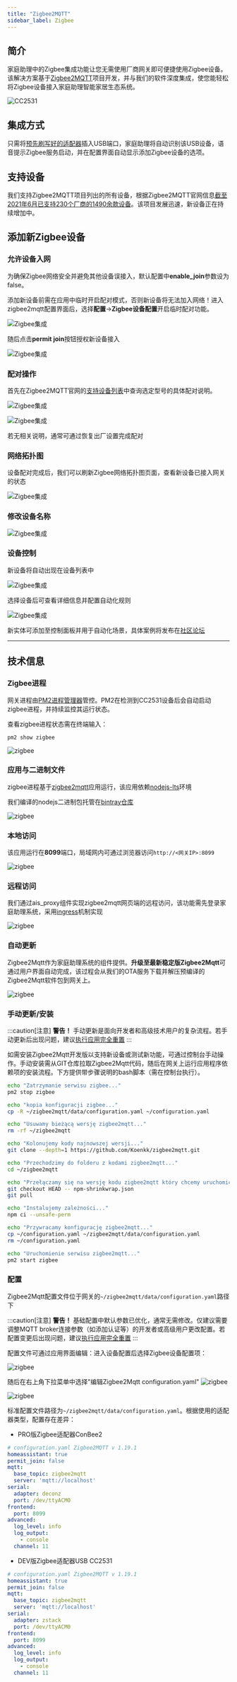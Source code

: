 ```yaml
---
title: "Zigbee2MQTT"
sidebar_label: Zigbee
---
```


## 简介

家庭助理中的Zigbee集成功能让您无需使用厂商网关即可便捷使用Zigbee设备。该解决方案基于[Zigbee2MQTT](https://www.zigbee2mqtt.io/)项目开发，并与我们的软件深度集成，使您能轻松将Zigbee设备接入家庭助理智能家居生态系统。

![CC2531](/img/en/frontend/ais_zigbee_web_app2.png)

## 集成方式

只需将[预先刷写好的适配器](/docs/ais_zigbee_index)插入USB端口，家庭助理将自动识别该USB设备，语音提示Zigbee服务启动，并在配置界面自动显示添加Zigbee设备的选项。

## 支持设备

我们支持Zigbee2MQTT项目列出的所有设备，根据Zigbee2MQTT官网信息[截至2021年6月已支持230个厂商的1490余款设备](https://www.zigbee2mqtt.io/information/supported_devices.html)。该项目发展迅速，新设备正在持续增加中。

## 添加新Zigbee设备

### 允许设备入网

为确保Zigbee网络安全并避免其他设备误接入，默认配置中**enable_join**参数设为false。

添加新设备前需在应用中临时开启配对模式，否则新设备将无法加入网络！进入zigbee2mqtt配置界面后，选择**配置**->**Zigbee设备配置**开启临时配对功能。

![Zigbee集成](/img/en/frontend/zigbee2mqtt_ais_dom_1.png)

随后点击**permit join**按钮授权新设备接入

![Zigbee集成](/img/en/bramka/zigbee_integration_enable_join.png)

### 配对操作

首先在Zigbee2MQTT官网的[支持设备列表](https://www.zigbee2mqtt.io/information/supported_devices.html)中查询选定型号的具体配对说明。

![Zigbee集成](/img/en/bramka/zigbee_integration_pair.png)

![Zigbee集成](/img/en/bramka/zigbee_integration_pair2.png)

若无相关说明，通常可通过恢复出厂设置完成配对

### 网络拓扑图

设备配对完成后，我们可以刷新Zigbee网络拓扑图页面，查看新设备已接入网关的状态

![Zigbee集成](/img/en/bramka/zigbee_integration_pair_device_map.png)

### 修改设备名称

![Zigbee集成](/img/en/bramka/zigbee_integration_change_name.png)

### 设备控制

新设备将自动出现在设备列表中

![Zigbee集成](/img/en/bramka/zigbee_integration_new_device.png)

选择设备后可查看详细信息并配置自动化规则

![Zigbee集成](/img/en/bramka/zigbee_integration_new_device_info.png)

新实体可添加至控制面板并用于自动化场景，具体案例将发布在[社区论坛](https://ai-speaker.discourse.group/)

-----------------------------------------------------

## 技术信息

### Zigbee进程

网关进程由[PM2进程管理器](http://pm2.keymetrics.io/)管控。PM2在检测到CC2531设备后会自动启动zigbee进程，并持续监控其运行状态。

查看zigbee进程状态需在终端输入：

```
pm2 show zigbee
```

![zigbee](/img/en/bramka/pm2_zigbee.png)

### 应用与二进制文件

zigbee进程基于[zigbee2mqtt](https://www.zigbee2mqtt.io/)应用运行，该应用依赖[nodejs-lts](https://nodejs.org/en/)环境

我们编译的nodejs二进制包托管在[bintray仓库](https://bintray.com/sviete/ais/nodejs-lts)

![zigbee](/img/en/bramka/nodejs_binary.png)

### 本地访问

该应用运行在**8099**端口，局域网内可通过浏览器访问``http://<网关IP>:8099``

![zigbee](/img/en/bramka/app_zigbee2mqtt.png)

### 远程访问

我们通过ais_proxy组件实现zigbee2mqtt网页端的远程访问，该功能需先登录家庭助理系统，采用[ingress](https://kubernetes.io/docs/concepts/services-networking/ingress/)机制实现

![zigbee](/img/en/bramka/app_zigbee2mqtt_proxy.png)

### 自动更新

Zigbee2Mqtt作为家庭助理系统的组件提供。**升级至最新稳定版Zigbee2Mqtt**可通过用户界面自动完成，该过程会从我们的OTA服务下载并解压预编译的Zigbee2Mqtt软件包到网关上。

![zigbee](/img/en/bramka/zigbee2mqtt_upgrade.png)

### 手动更新/安装

:::caution[注意]
**警告！** 手动更新是面向开发者和高级技术用户的复杂流程。若手动更新后出现问题，建议[执行应用完全重置](/docs/ais_bramka_reset_ais_step_by_step)
:::

如需安装Zigbee2Mqtt开发版以支持新设备或测试新功能，可通过控制台手动操作。手动安装需从GIT仓库拉取Zigbee2Mqtt代码，随后在网关上运行应用程序依赖项的安装流程。下方提供带步骤说明的bash脚本（需在控制台执行）。

``` bash
echo "Zatrzymanie serwisu zigbee..."
pm2 stop zigbee

echo "kopia konfiguracji zigbee..."
cp -R ~/zigbee2mqtt/data/configuration.yaml ~/configuration.yaml

echo "Usuwamy bieżącą wersję zigbee2mqtt..."
rm -rf ~/zigbee2mqtt

echo "Kolonujemy kody najnowszej wersji..."
git clone --depth=1 https://github.com/Koenkk/zigbee2mqtt.git

echo "Przechodzimy do folderu z kodami zigbee2mqtt..."
cd ~/zigbee2mqtt

echo "Przełączamy się na wersję kodu zigbee2mqtt który chcemy uruchomić..."
git checkout HEAD -- npm-shrinkwrap.json
git pull

echo "Instalujemy zależności..."
npm ci --unsafe-perm

echo "Przywracamy konfigurację zigbee2mqtt..."
cp ~/configuration.yaml ~/zigbee2mqtt/data/configuration.yaml
rm ~/configuration.yaml

echo "Uruchomienie serwisu zigbee2mqtt..."
pm2 start zigbee

```

### 配置

Zigbee2Mqtt配置文件位于网关的``~/zigbee2mqtt/data/configuration.yaml``路径下

:::caution[注意]
**警告！** 基础配置中默认参数已优化，通常无需修改。仅建议需要调整MQTT broker连接参数（如添加认证等）的开发者或高级用户更改配置。若配置变更后出现问题，建议[执行应用完全重置](/docs/ais_bramka_reset_ais_step_by_step)
:::

配置文件可通过应用界面编辑：进入设备配置后选择Zigbee设备配置项：

![zigbee](/img/en/integrations/zigbee2mqtt_go_to_configuration_yaml.png)

随后在右上角下拉菜单中选择"编辑Zigbee2Mqtt configuration.yaml"
![zigbee](/img/en/integrations/zigbee2mqtt_configuration_yaml.png)

![zigbee](/img/en/integrations/zigbee2mqtt_configuration_file.png)

标准配置文件路径为``~/zigbee2mqtt/data/configuration.yaml``。根据使用的适配器类型，配置存在差异：

- PRO版Zigbee适配器ConBee2

``` yaml
# configuration.yaml Zigbee2MQTT v 1.19.1   
homeassistant: true
permit_join: false
mqtt:
  base_topic: zigbee2mqtt
  server: 'mqtt://localhost'
serial:
  adapter: deconz
  port: /dev/ttyACM0
frontend:
  port: 8099
advanced:
  log_level: info
  log_output:
    - console
  channel: 11
```

- DEV版Zigbee适配器USB CC2531

``` yaml
# configuration.yaml Zigbee2MQTT v 1.19.1   
homeassistant: true
permit_join: false
mqtt:
  base_topic: zigbee2mqtt
  server: 'mqtt://localhost'
serial:
  adapter: zstack
  port: /dev/ttyACM0
frontend:
  port: 8099
advanced:
  log_level: info
  log_output:
    - console
  channel: 11
```